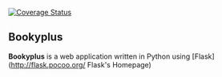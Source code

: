 [![Coverage Status](https://coveralls.io/repos/github/jimmykimani/bookyplus/badge.svg?branch=master)](https://coveralls.io/github/jimmykimani/bookyplus?branch=master)


## Bookyplus

__Bookyplus__ is a web application written in Python using [Flask](http://flask.pocoo.org/ Flask's Homepage) 

